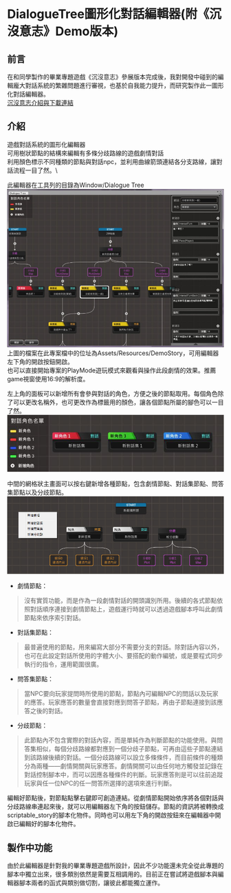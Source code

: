 DialogueTree圖形化對話編輯器(附《沉沒意志》Demo版本)
=====

## 前言
在和同學製作的畢業專題遊戲《沉沒意志》參展版本完成後，我對開發中碰到的編輯龐大對話系統的繁雜問題進行審視，也基於自我能力提升，而研究製作此一圖形化對話編輯器。\
[沉沒意志介紹與下載連結](https://kdkd44223.wixsite.com/website/blank-1)



## 介紹
遊戲對話系統的圖形化編輯器\
可用樹狀節點的結構來編輯有多條分歧路線的遊戲劇情對話\
利用顏色標示不同種類的節點與對話npc，並利用曲線箭頭連結各分支路線，讓對話流程一目了然。\


此編輯器在工具列的目錄為Window/Dialogue Tree\
![image](https://github.com/StupidBute/DialogueTree/blob/master/DialogueTree0.jpg)
上圖的檔案在此專案檔中的位址為Assets/Resources/DemoStory，可用編輯器左下角的開啟按鈕開啟。\
也可以直接開始專案的PlayMode遊玩模式來觀看與操作此段劇情的效果。推薦game視窗使用16:9的解析度。


左上角的面板可以新增所有會參與對話的角色，方便之後的節點取用。每個角色除了可以更改名稱外，也可更改作為標籤用的顏色，讓各個節點所屬的腳色可以一目了然。
![image](https://github.com/StupidBute/DialogueTree/blob/master/DialogueTree1.JPG)


中間的網格狀主畫面可以按右鍵新增各種節點，包含劇情節點、對話集節點、問答集節點以及分歧節點。
![image](https://github.com/StupidBute/DialogueTree/blob/cbfd62fd8a1365ef55c303fac495b46091054d94/DialogueTree2.jpg)

* 劇情節點：
>沒有實質功能，而是作為一段劇情對話的開頭識別所用。後續的各式節點依照對話順序連接到劇情節點上，遊戲運行時就可以透過遊戲腳本呼叫此劇情節點來依序索引對話。

* 對話集節點：
>最普遍使用的節點，用來編寫大部分不需要分支的對話。除對話內容以外，也可在此設定對話所使用的字體大小、要搭配的動作編號，或是要程式同步執行的指令，運用範圍很廣。

* 問答集節點：
>當NPC要向玩家提問時所使用的節點，節點內可編輯NPC的問話以及玩家的應答。玩家應答的數量會直接對應到問答子節點，再由子節點連接到該應答之後的對話。

* 分歧節點：
>此節點內不包含實際的對話內容，而是單純作為判斷節點的功能使用。與問答集相似，每個分歧路線都對應到一個分歧子節點，可再由這些子節點連結到該路線後續的對話。一個分歧路線可以設立多條條件，而目前條件的種類分為兩種——劇情開關與玩家應答。劇情開關可以由任何地方觸發並記錄在對話控制腳本中，而可以因應各種條件的判斷。玩家應答則是可以往前追蹤玩家與任一位NPC的任一問答所選擇的選項來進行判斷。


編輯好節點後，對節點點擊右鍵即可創造連結。從劇情節點開始依序將各個對話與分歧路線串連起來後，就可以用編輯器左下角的按鈕儲存。節點的資訊將被轉換成scriptable_story的腳本化物件。同時也可以用左下角的開啟按鈕來在編輯器中開啟已編輯好的腳本化物件。



## 製作中功能
由於此編輯器是針對我的畢業專題遊戲所設計，因此不少功能還未完全從此專題的腳本中獨立出來，很多類別依然是需要互相調用的。目前正在嘗試將遊戲腳本與編輯器腳本兩者的函式與類別做切割，讓彼此都能獨立運作。
